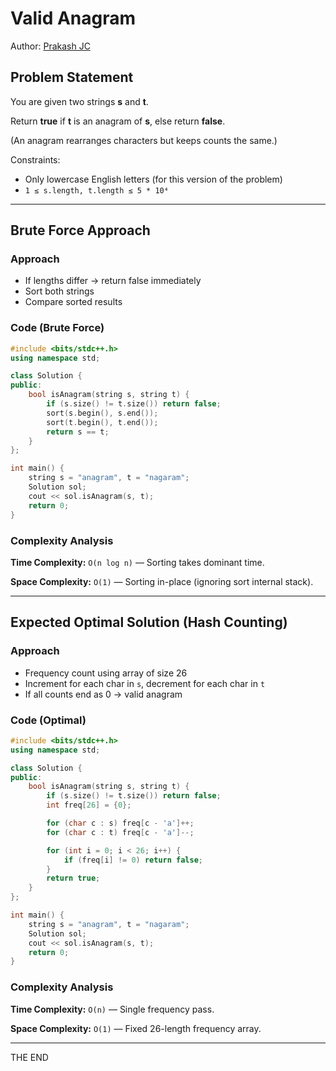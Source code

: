 # Valid Anagram

Author: [Prakash JC](https://prakash079513.github.io)

## Problem Statement

You are given two strings **s** and **t**.

Return **true** if **t** is an anagram of **s**, else return **false**.

(An anagram rearranges characters but keeps counts the same.)

Constraints:

- Only lowercase English letters (for this version of the problem)
- `1 ≤ s.length, t.length ≤ 5 * 10⁴`

---

## Brute Force Approach

### Approach

- If lengths differ → return false immediately
- Sort both strings
- Compare sorted results

### Code (Brute Force)

```cpp
#include <bits/stdc++.h>
using namespace std;

class Solution {
public:
    bool isAnagram(string s, string t) {
        if (s.size() != t.size()) return false;
        sort(s.begin(), s.end());
        sort(t.begin(), t.end());
        return s == t;
    }
};

int main() {
    string s = "anagram", t = "nagaram";
    Solution sol;
    cout << sol.isAnagram(s, t);
    return 0;
}
```

### Complexity Analysis

**Time Complexity:** `O(n log n)` — Sorting takes dominant time.

**Space Complexity:** `O(1)` — Sorting in-place (ignoring sort internal stack).

---

## Expected Optimal Solution (Hash Counting)

### Approach

- Frequency count using array of size 26
- Increment for each char in `s`, decrement for each char in `t`
- If all counts end as 0 → valid anagram

### Code (Optimal)

```cpp
#include <bits/stdc++.h>
using namespace std;

class Solution {
public:
    bool isAnagram(string s, string t) {
        if (s.size() != t.size()) return false;
        int freq[26] = {0};

        for (char c : s) freq[c - 'a']++;
        for (char c : t) freq[c - 'a']--;

        for (int i = 0; i < 26; i++) {
            if (freq[i] != 0) return false;
        }
        return true;
    }
};

int main() {
    string s = "anagram", t = "nagaram";
    Solution sol;
    cout << sol.isAnagram(s, t);
    return 0;
}
```

### Complexity Analysis

**Time Complexity:** `O(n)` — Single frequency pass.

**Space Complexity:** `O(1)` — Fixed 26-length frequency array.

---

THE END
